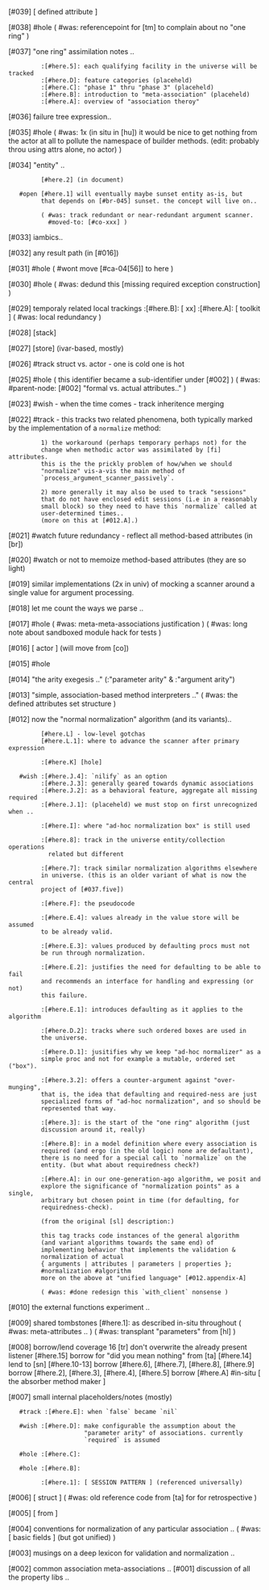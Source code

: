[#039]       [ defined attribute ]

[#038] #hole
             ( #was: referencepoint for [tm] to complain about no "one ring" )

[#037]       "one ring" assimilation notes ..

             :[#here.5]: each qualifying facility in the universe will be tracked
             :[#here.D]: feature categories (placeheld)
             :[#here.C]: "phase 1" thru "phase 3" (placeheld)
             :[#here.B]: introduction to "meta-association" (placeheld)
             :[#here.A]: overview of "association theroy"

[#036]       failure tree expression..

[#035] #hole
             ( #was: 1x (in situ in [hu]) it would be nice to get nothing from
             the actor at all to pollute the namespace of builder
             methods. (edit: probably throu using attrs alone, no actor) )


[#034]       "entity" ..

             [#here.2] (in document)

       #open [#here.1] will eventually maybe sunset entity as-is, but
             that depends on [#br-045] sunset. the concept will live on..

             ( #was: track redundant or near-redundant argument scanner.
               #moved-to: [#co-xxx] )

[#033]       iambics..

[#032]       any result path (in [#016])

[#031] #hole
             ( #wont move [#ca-04[56]] to here )

[#030] #hole
             ( #was: dedund this [missing required exception construction] )

[#029]       temporaly related local trackings
             :[#here.B]:  [ xx]
             :[#here.A]:  [ toolkit ]
             ( #was: local redundancy )

[#028]       [stack]


[#027]       [store]  (ivar-based, mostly)

[#026] #track struct vs. actor - one is cold one is hot

[#025] #hole
             ( this identifier became a sub-identifier under [#002] )
             ( #was: #parent-node: [#002] "formal vs. actual attributes.." )

[#023]       #wish - when the time comes - track inheritence merging

[#022]       #track - this tracks two related phenomena, both typically
             marked by the implementation of a `normalize` method:

             1) the workaround (perhaps temporary perhaps not) for the
             change when methodic actor was assimilated by [fi] attributes.
             this is the the prickly problem of how/when we should
             "normalize" vis-a-vis the main method of
             `process_argument_scanner_passively`.

             2) more generally it may also be used to track "sessions"
             that do not have enclosed edit sessions (i.e in a reasonably
             small block) so they need to have this `normalize` called at
             user-determined times..
             (more on this at [#012.A].)

[#021] #watch future redundancy - reflect all method-based attributes (in [br])

[#020]       #watch or not to memoize method-based attributes (they are so light)

[#019]       similar implementations (2x in univ) of mocking a scanner
             around a single value for argument processing.

[#018]       let me count the ways we parse ..

[#017] #hole
             ( #was: meta-meta-associations justification )
             ( #was: long note about sandboxed module hack for tests )

[#016]       [ actor ]  (will move from [co])

[#015] #hole

[#014]       "the arity exegesis .." (:"parameter arity" & :"argument arity")

[#013]       "simple, association-based method interpreters .."
             ( #was: the defined attributes set structure )

[#012]       now the "normal normalization" algorithm (and its variants)..

             [#here.L] - low-level gotchas
             [#here.L.1]: where to advance the scanner after primary expression

             :[#here.K] [hole]

       #wish :[#here.J.4]: `nilify` as an option
             :[#here.J.3]: generally geared towards dynamic associations
             :[#here.J.2]: as a behavioral feature, aggregate all missing required
             :[#here.J.1]: (placeheld) we must stop on first unrecognized when ..

             :[#here.I]: where "ad-hoc normalization box" is still used

             :[#here.8]: track in the universe entity/collection operations
               related but different

             :[#here.7]: track similar normalization algorithms elsewhere
             in universe. (this is an older variant of what is now the central
             project of [#037.five])

             :[#here.F]: the pseudocode

             :[#here.E.4]: values already in the value store will be assumed
             to be already valid.

             :[#here.E.3]: values produced by defaulting procs must not
             be run through normalization.

             :[#here.E.2]: justifies the need for defaulting to be able to fail
             and recommends an interface for handling and expressing (or not)
             this failure.

             :[#here.E.1]: introduces defaulting as it applies to the algorithm

             :[#here.D.2]: tracks where such ordered boxes are used in
             the universe.

             :[#here.D.1]: jusitifies why we keep "ad-hoc normalizer" as a
             simple proc and not for example a mutable, ordered set ("box").

             :[#here.3.2]: offers a counter-argument against "over-munging",
             that is, the idea that defaulting and required-ness are just
             specialized forms of "ad-hoc normalization", and so should be
             represented that way.

             :[#here.3]: is the start of the "one ring" algorithm (just
             discussion around it, really)

             :[#here.B]: in a model definition where every association is
             required (and ergo (in the old logic) none are defaultant),
             there is no need for a special call to `normalize` on the
             entity. (but what about requiredness check?)

             :[#here.A]: in our one-generation-ago algorithm, we posit and
             explore the significance of "normalization points" as a single,
             arbitrary but chosen point in time (for defaulting, for
             requiredness-check).

             (from the original [sl] description:)

             this tag tracks code instances of the general algorithm
             (and variant algorithms towards the same end) of
             implementing behavior that implements the validation &
             normalization of actual
             { arguments | attributes | parameters | properties };
             #normalization #algorithm
             more on the above at "unified language" [#012.appendix-A]

             ( #was: #done redesign this `with_client` nonsense )

[#010]       the external functions experiment ..

[#009]       shared tombstones
             [#here.1]: as described in-situ throughout
             ( #was: meta-attributes .. )
             ( #was: transplant "parameters" from [hl] )

[#008]       borrow/lend coverage
             16 [tr] don't overwrite the already present listener
             [#here.15] borrow for "did you mean nothing" from [ta]
             [#here.14] lend to [sn]
             [#here.10-13] borrow
             [#here.6], [#here.7], [#here.8], [#here.9] borrow
             [#here.2], [#here.3], [#here.4], [#here.5] borrow
             [#here.A] #in-situ [ the absorber method maker ]

[#007]       small internal placeholders/notes (mostly)

       #track :[#here.E]: when `false` became `nil`

       #wish :[#here.D]: make configurable the assumption about the
                         "parameter arity" of associations. currently
                         `required` is assumed

       #hole :[#here.C]:

       #hole :[#here.B]:

             :[#here.1]: [ SESSION PATTERN ] (referenced universally)

[#006]       [ struct ]
             ( #was: old reference code from [ta] for for retrospective )

[#005]       [ from ]

[#004]       conventions for normalization of any particular association ..
             ( #was: [ basic fields ] (but got unified) )

[#003]       musings on a deep lexicon for validation and normalization ..

[#002]       common association meta-associations ..
[#001]       discussion of all the property libs ..

